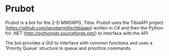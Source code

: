 # Prubot
Prubot is a bot for the 2-D MMORPG, Tibia. Prubot uses the TibiaAPI project (https://github.com/ianobermiller/tibiaapi) 
written in C# and then the Python for .NET (http://pythonnet.sourceforge.net/) to interface with the API. 

The bot provides a GUI to interface with common functions and uses a 'Priority Queue' structure to queue and prioritize commands. 

